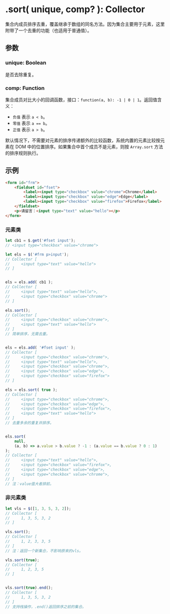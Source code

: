 # .sort( unique, comp? ): Collector

集合内成员排序去重，覆盖继承于数组的同名方法。因为集合主要用于元素，这里附带了一个去重的功能（也适用于普通值）。


## 参数

### unique: Boolean

是否去除重复。


### comp: Function

集合成员对比大小的回调函数，接口：`function(a, b): -1 | 0 | 1`。返回值含义：

- `负值` 表示 `a < b`。
- `零值` 表示 `a == b`。
- `正值` 表示 `a > b`。

默认情况下，不需要对元素的排序传递额外的比较函数，系统内置的元素比较按元素在 DOM 中的位置排序。如果集合中首个成员不是元素，则按 `Array.sort` 方法的排序规则执行。


## 示例

```html
<form id="frm">
    <fieldset id="fset">
        <label><input type="checkbox" value="chrome">Chrome</label>
        <label><input type="checkbox" value="edge">Edge</label>
        <label><input type="checkbox" value="firefox">Firefox</label>
    </fieldset>
    <p>请留言：<input type="text" value="hello"></p>
</form>
```


### 元素类

```js
let cb1 = $.get('#fset input');
// <input type="checkbox" value="chrome">

let els = $('#frm p>input');
// Collector [
//     <input type="text" value="hello">
// ]


els = els.add( cb1 );
// Collector [
//     <input type="text" value="hello">,
//     <input type="checkbox" value="chrome">
// ]

els.sort();
// Collector [
//     <input type="checkbox" value="chrome">,
//     <input type="text" value="hello">
// ]
// 简单排序，无需去重。


els = els.add( '#fset input' );
// Collector [
//     <input type="checkbox" value="chrome">,
//     <input type="text" value="hello">,
//     <input type="checkbox" value="chrome">,
//     <input type="checkbox" value="edge">,
//     <input type="checkbox" value="firefox">
// ]

els = els.sort( true );
// Collector [
//     <input type="checkbox" value="chrome">,
//     <input type="checkbox" value="edge">,
//     <input type="checkbox" value="firefox">,
//     <input type="text" value="hello">
// ]
// 去重多余的重复并排序。


els.sort(
    null,
    (a, b) => a.value > b.value ? -1 : (a.value == b.value ? 0 : 1)
);
// Collector [
//     <input type="text" value="hello">,
//     <input type="checkbox" value="firefox">,
//     <input type="checkbox" value="edge">,
//     <input type="checkbox" value="chrome">,
// ]
// 注：value值大者排前。
```

### 非元素类

```js
let vls = $([1, 3, 5, 3, 2]);
// Collector [
//     1, 3, 5, 3, 2
// ]

vls.sort();
// Collector [
//     1, 2, 3, 3, 5
// ]
// 注：返回一个新集合，不影响原来的vls。

vls.sort(true);
// Collector [
//     1, 2, 3, 5
// ]


vls.sort(true).end();
// Collector [
//     1, 3, 5, 3, 2
// ]
// 支持栈操作，.end()返回排序之前的集合。
```
